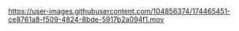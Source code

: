 

https://user-images.githubusercontent.com/104856374/174465451-ce8761a8-f509-4824-8bde-5917b2a094f1.mov

